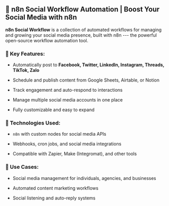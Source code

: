 ## 🚀 n8n Social Workflow Automation | Boost Your Social Media with n8n

**n8n Social Workflow** is a collection of automated workflows for managing and growing your social media presence, built with n8n --- the powerful open-source workflow automation tool.

### 📌 Key Features:

- Automatically post to **Facebook, Twitter, LinkedIn, Instagram, Threads, TikTok, Zalo**

- Schedule and publish content from Google Sheets, Airtable, or Notion

- Track engagement and auto-respond to interactions

- Manage multiple social media accounts in one place

- Fully customizable and easy to expand

### 🔧 Technologies Used:

- `n8n` with custom nodes for social media APIs

- Webhooks, cron jobs, and social media integrations

- Compatible with Zapier, Make (Integromat), and other tools

### 🎯 Use Cases:

- Social media management for individuals, agencies, and businesses

- Automated content marketing workflows

- Social listening and auto-reply systems
